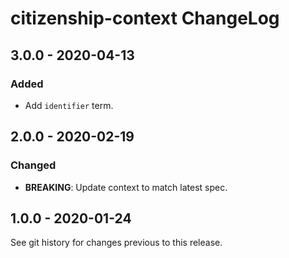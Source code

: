 # citizenship-context ChangeLog

## 3.0.0 - 2020-04-13

### Added
- Add `identifier` term.

## 2.0.0 - 2020-02-19

### Changed
- **BREAKING**: Update context to match latest spec.

## 1.0.0 - 2020-01-24

See git history for changes previous to this release.
